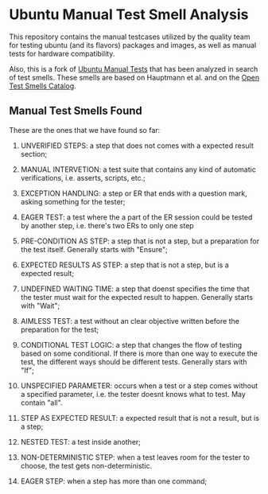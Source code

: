 # Ubuntu Manual Test Smell Analysis
This repository contains the manual testcases utilized by the quality team for testing ubuntu (and its flavors) packages and images, as well as manual tests for hardware compatibility. 

Also, this is a fork of [Ubuntu Manual Tests](https://launchpad.net/ubuntu-manual-tests) that has been analyzed in search of test smells. These smells are based on Hauptmann et al. and on the [Open Test Smells Catalog](https://eas5.github.io/index.html).

## Manual Test Smells Found
These are the ones that we have found so far:
1. UNVERIFIED STEPS: a step that does not comes with a expected result section;

2. MANUAL INTERVETION: a test suite that contains any kind of automatic verifications, i.e. asserts, scripts, etc.;

3. EXCEPTION HANDLING: a step or ER that ends with a question mark, asking something for the tester;

4. EAGER TEST: a test where the a part of the ER session could be tested by another step, i.e. there's two ERs to only one step

5. PRE-CONDITION AS STEP: a step that is not a step, but a preparation for the test itself. Generally starts with "Ensure";

6. EXPECTED RESULTS AS STEP: a step that is not a step, but is a expected result;

7. UNDEFINED WAITING TIME: a step that doenst specifies the time that the tester must wait for the expected result to happen. Generally starts with "Wait";

8. AIMLESS TEST: a test without an clear objective written before the preparation for the test;

9. CONDITIONAL TEST LOGIC: a step that changes the flow of testing based on some conditional. If there is more than one way to execute the test, the different ways should be different tests. Generally stars with "If";

10. UNSPECIFIED PARAMETER: occurs when a test or a step comes without a specified parameter, i.e. the tester doesnt knows what to test. May contain "all".

11. STEP AS EXPECTED RESULT: a expected result that is not a result, but is a step;

12. NESTED TEST: a test inside another;

13. NON-DETERMINISTIC STEP: when a test leaves room for the tester to choose, the test gets non-deterministic. 

14. EAGER STEP: when a step has more than one command;

